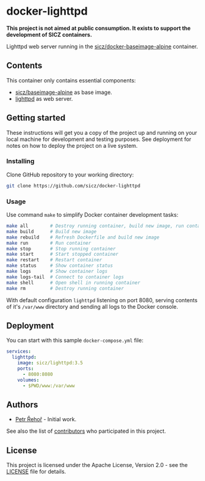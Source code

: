 # docker-lighttpd

**This project is not aimed at public consumption.
It exists to support the development of SICZ containers.**

Lighttpd web server running in the
[sicz/docker-baseimage-alpine](https://github.com/sicz/docker-baseimage-alpine)
container.

## Contents

This container only contains essential components:
* [sicz/baseimage-alpine](https://github.com/sicz/docker-baseimage-alpine)
  as base image.
* [lighttpd](https://www.lighttpd.net) as web server.

## Getting started

These instructions will get you a copy of the project up and running on your
local machine for development and testing purposes. See deployment for notes
on how to deploy the project on a live system.

### Installing

Clone GitHub repository to your working directory:
```bash
git clone https://github.com/sicz/docker-lighttpd
```

### Usage

Use command `make` to simplify Docker container development tasks:
```bash
make all        # Destroy running container, build new image, run container and show logs
make build      # Build new image
make rebuild    # Refresh Dockerfile and build new image
make run        # Run container
make stop       # Stop running container
make start      # Start stopped container
make restart    # Restart container
make status     # Show container status
make logs       # Show container logs
make logs-tail  # Connect to container logs
make shell      # Open shell in running container
make rm         # Destroy running container
```

With default configuration `lighttpd` listening on port 8080, serving contents
of it's `/var/www` directory and sending all logs to the Docker console.

## Deployment

You can start with this sample `docker-compose.yml` file:
```yaml
services:
  lighttpd:
    image: sicz/lighttpd:3.5
    ports:
      - 8080:8080
    volumes:
      - $PWD/www:/var/www
```

## Authors

* [Petr Řehoř](https://github.com/prehor) - Initial work.

See also the list of [contributors](https://github.com/sicz/docker-baseimage-alpine/contributors)
who participated in this project.

## License

This project is licensed under the Apache License, Version 2.0 - see the
[LICENSE](LICENSE) file for details.

<!---
## Acknowledgments

[*Hat tip to anyone who's code or inspiration was used*]
--->
